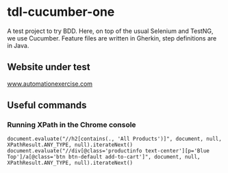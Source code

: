 # tdl-cucumber-one
A test project to try BDD. Here, on top of the usual Selenium and TestNG, we use Cucumber. Feature files are written in Gherkin, step definitions are in Java.
## Website under test
www.automationexercise.com
## Useful commands
### Running XPath in the Chrome console
```
document.evaluate("//h2[contains(., 'All Products')]", document, null, XPathResult.ANY_TYPE, null).iterateNext()
document.evaluate("//div[@class='productinfo text-center'][p='Blue Top']/a[@class='btn btn-default add-to-cart']", document, null, XPathResult.ANY_TYPE, null).iterateNext()
```
